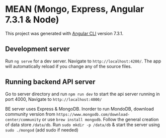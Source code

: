 # MEAN (Mongo, Express, Angular 7.3.1 & Node)

This project was generated with [Angular CLI](https://github.com/angular/angular-cli) version 7.3.1.

## Development server

Run `ng serve` for a dev server. Navigate to `http://localhost:4200/`. The app will automatically reload if you change any of the source files.


## Running backend API server

Go to server directory and run `npm run dev` to start the api server running in port 4000, Navigate to `http://localhost:4000/`

BE server uses Express & MongoDB. Inorder to run MondoDB, download community version from `https://www.mongodb.com/download-center/community` or use `brew install mongodb`. Follow the general creation of data store `/data/db`. Run 
 `sudo mkdir -p /data/db` & start the server using `sudo ./mongod` (add sudo if needed)


